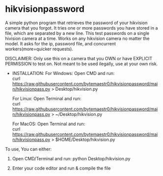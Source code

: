 # hikvisionpassword
A simple python program that retrieves the password of your hikvision camera that you forgot.
It tries one or more passwords you have stored in a file, which are separated by a new line. This test passwords on a single hivision camera at a time. Works on any hikvision camera no matter the model. 
It asks for the ip, password file, and concurrent workers(more=quicker requests).

DISCLAIMER: Only use this on a camera that you OWN or have EXPLICIT PERMISSION to test on. Not meant to be used ilegally, use at your own risk.

- INSTALLATION:
    For Windows:
  Open CMD and run: <br>
curl https://raw.githubusercontent.com/bytemaestr0/hikvisionpassword/main/hikvisionpass.py > Desktop/hikvision.py

    For Linux:
  Open Terminal and run: <br>
curl https://raw.githubusercontent.com/bytemaestr0/hikvisionpassword/main/hikvisionpass.py > ~/Desktop/hikvision.py

    For MacOS:
  Open Terminal and run: <br>
curl https://raw.githubusercontent.com/bytemaestr0/hikvisionpassword/main/hikvisionpass.py > $HOME/Desktop/hikvision.py

To use, You can either:

1. Open CMD/Terminal and run: python Desktop/hikvision.py

2. Enter your code editor and run & compile the file
